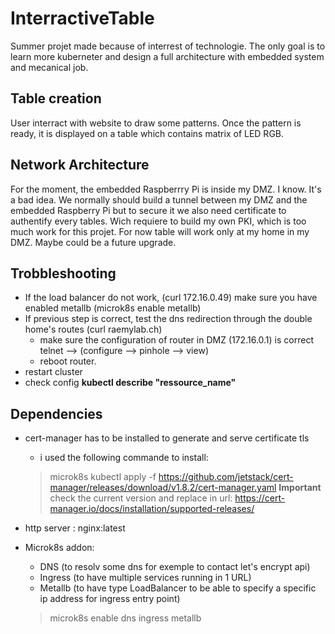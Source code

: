 # InterractiveTable
Summer projet made because of interrest of technologie. The only goal is to learn more kuberneter and design a full architecture with embedded system and mecanical job.

## Table creation
User interract with website to draw some patterns. Once the pattern is ready, it is displayed on a table which contains matrix of LED RGB.

## Network Architecture
For the moment, the embedded Raspberrry Pi is inside my DMZ. I know. It's  a bad idea. We normally should build a tunnel between
my DMZ and the embedded Raspberry Pi but to secure it we also need certificate to authentify every tables. Wich requiere to build my own
PKI, which is too much work for this projet. For now table will work only at my home in my DMZ. Maybe could be a future upgrade.


## Trobbleshooting
- If the load balancer do not work, (curl 172.16.0.49) make sure you have enabled metallb (microk8s enable metallb)
- If previous step is correct, test the dns redirection through the double home's routes (curl raemylab.ch)
    - make sure the configuration of router in DMZ (172.16.0.1) is correct telnet --> (configure --> pinhole --> view)
    - reboot router.
- restart cluster
- check config **kubectl describe "ressource_name"**

## Dependencies
- cert-manager has to be installed to generate and serve certificate tls
    - i used the following commande to install:
    > microk8s kubectl apply -f https://github.com/jetstack/cert-manager/releases/download/v1.8.2/cert-manager.yaml
    **Important** check the current version and replace in url: https://cert-manager.io/docs/installation/supported-releases/

- http server : nginx:latest

- Microk8s addon: 
  - DNS         (to resolv some dns for exemple to contact let's encrypt api)
  - Ingress     (to have multiple services running in 1 URL)
  - Metallb     (to have type LoadBalancer to be able to specify a specific ip address for ingress entry point)

  > microk8s enable dns ingress metallb